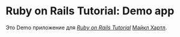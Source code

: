 # Ruby on Rails Tutorial: Demo app

Это Demo приложение для
[*Ruby on Rails Tutorial*](http://railstutorial.org/)
 [Майкл Хартл](http://michaelhartl.com/).
